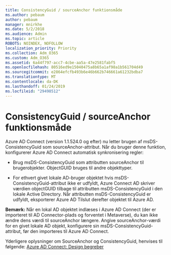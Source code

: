 ```yaml
---
title: ConsistencyGuid / sourceAnchor funktionsmåde
ms.author: pebaum
author: pebaum
manager: mnirkhe
ms.date: 5/2/2018
ms.audience: Admin
ms.topic: article
ROBOTS: NOINDEX, NOFOLLOW
localization_priority: Priority
ms.collection: Adm_O365
ms.custom: Adm_O365
ms.assetid: 6a44f797-acc7-4cbe-aa5a-47e2581fabf5
ms.openlocfilehash: 80516ed9e15040475a8b65a1af98a1b561704d49
ms.sourcegitcommit: e2864efcfb493b6e46b662b746661a61232bdba7
ms.translationtype: MT
ms.contentlocale: da-DK
ms.lasthandoff: 01/24/2019
ms.locfileid: "29498512"
---
```

# <a name="consistencyguid--sourceanchor-behavior"></a>ConsistencyGuid / sourceAnchor funktionsmåde

Azure AD Connect (version 1.1.524.0 og efter) nu letter brugen af msDS-ConsistencyGuid som sourceAnchor-attribut. Når du bruger denne funktion, konfigurerer Azure AD Connect automatisk synkronisering regler:
  
- Brug msDS-ConsistencyGuid som attributten sourceAnchor til brugerobjekter. ObjectGUID bruges til andre objekttyper.
    
- For ethvert givet lokale AD-bruger objektet hvis msDS-ConsistencyGuid-attribut ikke er udfyldt, Azure Connect AD skriver værdien objectGUID tilbage til attributten msDS-ConsistencyGuid i den lokale Active Directory. Når attributten msDS-ConsistencyGuid er udfyldt, eksporterer Azure AD Tilslut derefter objektet til Azure AD.
    
 **Bemærk:** Når en lokal AD objektet indlæses i Azure AD Connect (der er importeret til AD Connector-plads og forventet i Metaverse), du kan ikke ændre dens værdi til sourceAnchor længere. Angive sourceAnchor-værdi for en givet lokale AD objekt, konfigurere sin msDS-ConsistencyGuid-attribut, før den importeres til Azure AD Connect. 
  
Yderligere oplysninger om SourceAnchor og ConsistencyGuid, henvises til følgende: [Azure AD Connect: Design begreber](https://docs.microsoft.com/en-us/azure/active-directory/connect/active-directory-aadconnect-design-concepts)
  

